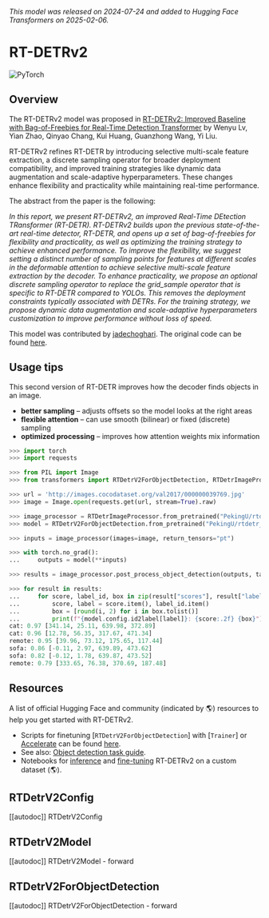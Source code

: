 <!--Copyright 2025 The HuggingFace Team. All rights reserved.

Licensed under the Apache License, Version 2.0 (the "License"); you may not use this file except in compliance with
the License. You may obtain a copy of the License at

http://www.apache.org/licenses/LICENSE-2.0

Unless required by applicable law or agreed to in writing, software distributed under the License is distributed on
an "AS IS" BASIS, WITHOUT WARRANTIES OR CONDITIONS OF ANY KIND, either express or implied. See the License for the
specific language governing permissions and limitations under the License.

⚠️ Note that this file is in Markdown but contain specific syntax for our doc-builder (similar to MDX) that may not be
rendered properly in your Markdown viewer.

-->
*This model was released on 2024-07-24 and added to Hugging Face Transformers on 2025-02-06.*

# RT-DETRv2

<div class="flex flex-wrap space-x-1">
<img alt="PyTorch" src="https://img.shields.io/badge/PyTorch-DE3412?style=flat&logo=pytorch&logoColor=white">
</div>

## Overview

The RT-DETRv2 model was proposed in [RT-DETRv2: Improved Baseline with Bag-of-Freebies for Real-Time Detection Transformer](https://huggingface.co/papers/2407.17140) by Wenyu Lv, Yian Zhao, Qinyao Chang, Kui Huang, Guanzhong Wang, Yi Liu.

RT-DETRv2 refines RT-DETR by introducing selective multi-scale feature extraction, a discrete sampling operator for broader deployment compatibility, and improved training strategies like dynamic data augmentation and scale-adaptive hyperparameters. These changes enhance flexibility and practicality while maintaining real-time performance.

The abstract from the paper is the following:

*In this report, we present RT-DETRv2, an improved Real-Time DEtection TRansformer (RT-DETR). RT-DETRv2 builds upon the previous state-of-the-art real-time detector, RT-DETR, and opens up a set of bag-of-freebies for flexibility and practicality, as well as optimizing the training strategy to achieve enhanced performance. To improve the flexibility, we suggest setting a distinct number of sampling points for features at different scales in the deformable attention to achieve selective multi-scale feature extraction by the decoder. To enhance practicality, we propose an optional discrete sampling operator to replace the grid_sample operator that is specific to RT-DETR compared to YOLOs. This removes the deployment constraints typically associated with DETRs. For the training strategy, we propose dynamic data augmentation and scale-adaptive hyperparameters customization to improve performance without loss of speed.*

This model was contributed by [jadechoghari](https://huggingface.co/jadechoghari).
The original code can be found [here](https://github.com/lyuwenyu/RT-DETR).

## Usage tips

This second version of RT-DETR improves how the decoder finds objects in an image.

- **better sampling** – adjusts offsets so the model looks at the right areas
- **flexible attention** – can use smooth (bilinear) or fixed (discrete) sampling
- **optimized processing** – improves how attention weights mix information

```py
>>> import torch
>>> import requests

>>> from PIL import Image
>>> from transformers import RTDetrV2ForObjectDetection, RTDetrImageProcessor

>>> url = 'http://images.cocodataset.org/val2017/000000039769.jpg'
>>> image = Image.open(requests.get(url, stream=True).raw)

>>> image_processor = RTDetrImageProcessor.from_pretrained("PekingU/rtdetr_v2_r18vd")
>>> model = RTDetrV2ForObjectDetection.from_pretrained("PekingU/rtdetr_v2_r18vd")

>>> inputs = image_processor(images=image, return_tensors="pt")

>>> with torch.no_grad():
...     outputs = model(**inputs)

>>> results = image_processor.post_process_object_detection(outputs, target_sizes=torch.tensor([(image.height, image.width)]), threshold=0.5)

>>> for result in results:
...     for score, label_id, box in zip(result["scores"], result["labels"], result["boxes"]):
...         score, label = score.item(), label_id.item()
...         box = [round(i, 2) for i in box.tolist()]
...         print(f"{model.config.id2label[label]}: {score:.2f} {box}")
cat: 0.97 [341.14, 25.11, 639.98, 372.89]
cat: 0.96 [12.78, 56.35, 317.67, 471.34]
remote: 0.95 [39.96, 73.12, 175.65, 117.44]
sofa: 0.86 [-0.11, 2.97, 639.89, 473.62]
sofa: 0.82 [-0.12, 1.78, 639.87, 473.52]
remote: 0.79 [333.65, 76.38, 370.69, 187.48]
```

## Resources

A list of official Hugging Face and community (indicated by 🌎) resources to help you get started with RT-DETRv2.

<PipelineTag pipeline="object-detection"/>

- Scripts for finetuning [`RTDetrV2ForObjectDetection`] with [`Trainer`] or [Accelerate](https://huggingface.co/docs/accelerate/index) can be found [here](https://github.com/huggingface/transformers/tree/main/examples/pytorch/object-detection).
- See also: [Object detection task guide](../tasks/object_detection).
- Notebooks for [inference](https://github.com/qubvel/transformers-notebooks/blob/main/notebooks/RT_DETR_v2_inference.ipynb) and [fine-tuning](https://github.com/qubvel/transformers-notebooks/blob/main/notebooks/RT_DETR_v2_finetune_on_a_custom_dataset.ipynb) RT-DETRv2 on a custom dataset (🌎).

## RTDetrV2Config

[[autodoc]] RTDetrV2Config

## RTDetrV2Model

[[autodoc]] RTDetrV2Model
    - forward

## RTDetrV2ForObjectDetection

[[autodoc]] RTDetrV2ForObjectDetection
    - forward

